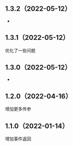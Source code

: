 ## 1.3.2（2022-05-12）
-
## 1.3.1（2022-05-12）
优化了一些问题
## 1.3.0（2022-05-12）
-
## 1.2.0（2022-04-16）
增加更多传参
## 1.1.0（2022-01-14）
增加事件返回
